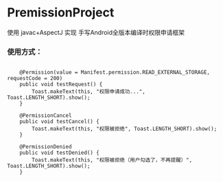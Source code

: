 # PremissionProject
 使用 javac+AspectJ  实现 手写Android全版本编译时权限申请框架

### 使用方式：
```

    @Permission(value = Manifest.permission.READ_EXTERNAL_STORAGE, requestCode = 200)
    public void testRequest() {
        Toast.makeText(this, "权限申请成功...", Toast.LENGTH_SHORT).show();
    }

    @PermissionCancel
    public void testCancel() {
        Toast.makeText(this, "权限被拒绝", Toast.LENGTH_SHORT).show();
    }

    @PermissionDenied
    public void testDenied() {
        Toast.makeText(this, "权限被拒绝（用户勾选了，不再提醒）", Toast.LENGTH_SHORT).show();
    }
```
